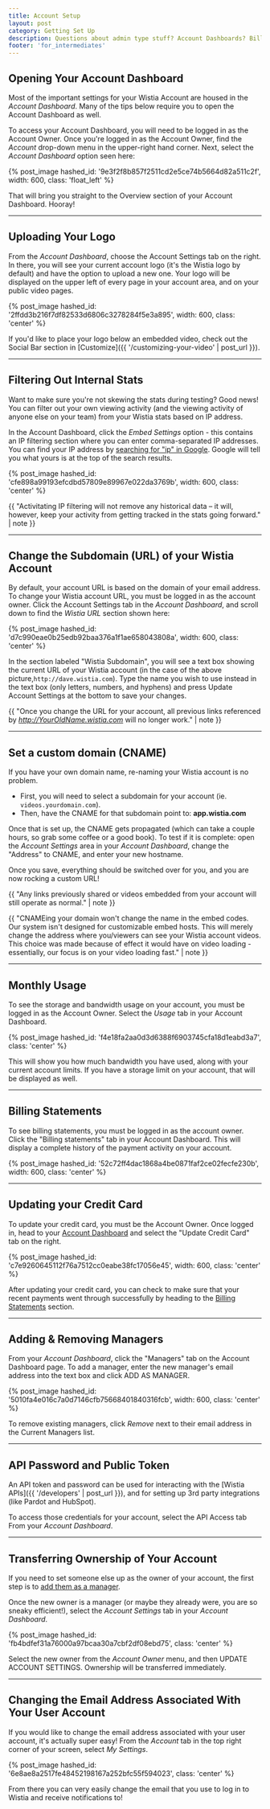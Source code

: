 ```yaml
---
title: Account Setup
layout: post
category: Getting Set Up
description: Questions about admin type stuff? Account Dashboards? Billing statements? Don't worry, we've got it all covered right here.
footer: 'for_intermediates'
---
```

## Opening Your Account Dashboard

Most of the important settings for your Wistia Account are housed in the
*Account Dashboard*. Many of the tips below require you to open the Account
Dashboard as well.

To access your Account Dashboard, you will need to be logged in as the Account Owner. Once you're logged in as the Account Owner, find the *Account* drop-down menu in the upper-right hand corner. Next, select the
*Account Dashboard* option seen here:

{% post_image hashed_id: '9e3f2f8b857f2511cd2e5ce74b5664d82a511c2f', width: 600, class: 'float_left' %}

That will bring you straight to the Overview section of your Account Dashboard. Hooray!

---

## Uploading Your Logo
From the *Account Dashboard*, choose the Account Settings tab on the right. In there, you will see your current account logo (it's the Wistia logo by default) and have the option to upload a new one.  Your logo will be displayed on the upper left of every page in your account area, and on your public video pages. 

{% post_image hashed_id: '2ffdd3b216f7df82533d6806c3278284f5e3a895', width: 600, class: 'center' %}

If you'd like to place your logo below an embedded video, check out the Social Bar section in [Customize]({{ '/customizing-your-video' | post_url }}).

---

## Filtering Out Internal Stats

Want to make sure you're not skewing the stats during testing? Good news! You can filter out your own viewing activity (and the viewing activity of anyone else on your team) from your Wistia stats based on IP address. 

In the Account Dashboard, click the *Embed Settings* option - this contains an IP filtering section where you can enter comma-separated IP addresses. You can find your IP address by <a href="https://www.google.com/search?q=ip">searching for "ip" in Google</a>. Google will tell you what yours is at the top of the search results.

{% post_image hashed_id: 'cfe898a99193efcdbd57809e89967e022da3769b', width: 600, class: 'center' %}

{{ "Activitating IP filtering will not remove any historical data – it will, however, keep your activity from getting tracked in the stats going forward." | note }}


---

## Change the Subdomain (URL) of your Wistia Account

By default, your account URL is based on the domain of your email address. To change your Wistia account URL, you must be logged in as the account owner. Click the Account Settings tab in the *Account Dashboard*, and scroll down to find the *Wistia URL* section shown here:

{% post_image hashed_id: 'd7c990eae0b25edb92baa376a1f1ae658043808a', width: 600, class: 'center' %}

In the section labeled "Wistia Subdomain", you will see a text box showing the current URL of your Wistia account (in the case of the above picture,`http://dave.wistia.com`).  Type the name you wish to use instead in the text box (only letters, numbers, and hyphens) and press <span class="faux_button">Update Account Settings</span> at the bottom to save your changes.

{{ "Once you change the URL for your account, all previous links referenced by <em>http://YourOldName.wistia.com</em> will no longer work." | note }}

---

## Set a custom domain (CNAME)
If you have your own domain name, re-naming your Wistia account is no problem.

* First, you will need to select a subdomain for your account
  (ie. `videos.yourdomain.com`).
* Then, have the CNAME for that subdomain point to: **app.wistia.com**

Once that is set up, the CNAME gets propagated (which can take a couple hours,
so grab some coffee or a good book). To test if it is complete: open the
*Account Settings* area in your *Account Dashboard*, change the "Address" to CNAME,
and enter your new hostname.

Once you save, everything should be switched over for you, and you are now
rocking a custom URL!

{{ "Any links previously shared or videos embedded from your account will still operate as normal." | note }}

{{ "CNAMEing your domain won't change the name in the embed codes. Our system isn't designed for customizable embed hosts.  This will merely change the address where you/viewers can see your Wistia account videos.  This choice was made because of effect it would have on video loading - essentially, our focus is on your video loading fast." | note }}

---

## Monthly Usage

To see the storage and bandwidth usage on your account, you must be logged in as the Account Owner. Select the *Usage* tab in your Account Dashboard.

{% post_image hashed_id: 'f4e18fa2aa0d3d6388f6903745cfa18d1eabd3a7', class: 'center' %}

This will show you how much bandwidth you have used, along with your current account limits. If you have a storage limit on your account, that will be displayed as well.



---

## Billing Statements

To see billing statements, you must be logged in as the account owner.
Click the  "Billing statements" tab in your Account Dashboard.  This will display a complete history of the payment activity on your account.

{% post_image hashed_id: '52c72ff4dac1868a4be0871faf2ce02fecfe230b', width: 600, class: 'center' %}


---

## Updating your Credit Card

To update your credit card, you must be the Account Owner. Once logged in, head to your [Account Dashboard](#opening_your_account_dashboard) and select the "Update Credit Card" tab on the right. 

{% post_image hashed_id: 'c7e9260645112f76a7512cc0eabe38fc17056e45', width: 600, class: 'center' %}

After updating your credit card, you can check to make sure that your recent payments went through successfully by heading to the [Billing Statements](#billing_statements) section.

---

## Adding & Removing Managers

From your *Account Dashboard*, click the "Managers" tab on the Account Dashboard page. To add a manager, enter the new manager's
email address into the text box and click <span class="faux_button">ADD AS MANAGER</span>.

{% post_image hashed_id: '5010fa4e016c7a0d7146cfb75668401840316fcb', width: 600, class: 'center' %}

To remove existing managers, click *Remove* next to their email address in the Current Managers list.

---

## API Password and Public Token

An API token and password can be used for interacting with the [Wistia APIs]({{ '/developers' | post_url }}), and for setting up 3rd party integrations (like Pardot and HubSpot).

To access those credentials for your account, select the API Access tab From your *Account Dashboard*. 



---

## Transferring Ownership of Your Account

If you need to set someone else up as the owner of your account, the first step
is to [add them as a manager](#adding__removing_managers).

Once the new owner is a manager (or maybe they already were, you are so sneaky
efficient!), select the *Account Settings* tab in your *Account Dashboard*.

{% post_image hashed_id: 'fb4bdfef31a76000a97bcaa30a7cbf2df08ebd75', class: 'center' %}

Select the new owner from the *Account Owner* menu, and then <span
class='faux_button'>UPDATE ACCOUNT SETTINGS</span>. Ownership will be transferred
immediately.

---

## Changing the Email Address Associated With Your User Account

If you would like to change the email address associated with your user account, it's actually super easy! From the *Account* tab in the top right corner of your screen, select *My Settings*.

{% post_image hashed_id: '6e8ae8a2517fe48452198167a252bfc55f594023', class: 'center' %}

From there you can very easily change the email that you use to log in to Wistia and receive notifications to!
